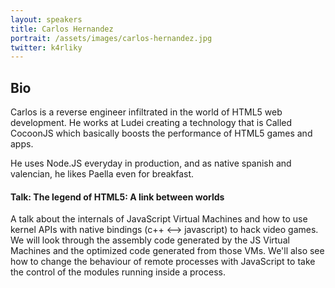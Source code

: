 ```yaml
---
layout: speakers
title: Carlos Hernandez
portrait: /assets/images/carlos-hernandez.jpg
twitter: k4rliky
---
```


## Bio
Carlos is a reverse engineer infiltrated in the world of HTML5 web development. He works at Ludei creating a technology that is Called CocoonJS which basically boosts the performance of HTML5 games and apps.

He uses Node.JS everyday in production, and as native spanish and valencian, he likes Paella even for breakfast.

#### Talk: The legend of HTML5: A link between worlds
A talk about the internals of JavaScript Virtual Machines and how to use kernel APIs with native bindings (c++ <--> javascript) to hack video games. We will look through the assembly code generated by the JS Virtual Machines and the optimized code generated from those VMs. We'll also see how to change the behaviour of remote processes with JavaScript to take the control of the modules running inside a process.
